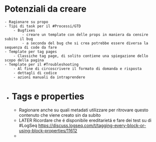 # Potenziali da creare
	- Ragionare su propo
	- Tipi di task per il #Processi/GTD
		- Bugfixes
			- creare un template con delle props in maniera da censire subito il bug
			- a seconda del bug che si crea potrebbe essere diversa la sequenza di code da fare
	- Template per tag pages
		- Classiche tag page, di solito contiene una spiegazione dello scopo della pagina
	- Template per il #Troubleshooting
		- Al fine di circoscrivere il formato di domanda e risposta
		- dettagli di codice
		- azioni manuali da intraprendere
- # Tags e properties
	- Ragionare anche su quali metadati utilizzare per ritrovare questo contenuto che viene creato sin da subito
	- LATER Ricordare che é disponibile  ereditarietá e fare dei test su di #LogSeq https://discuss.logseq.com/t/tagging-every-block-or-using-block-properties/11612
	-